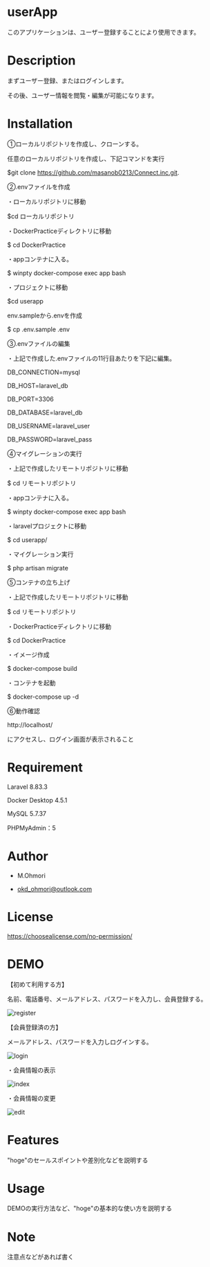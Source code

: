 # userApp
このアプリケーションは、ユーザー登録することにより使用できます。

# Description
まずユーザー登録、またはログインします。

その後、ユーザー情報を閲覧・編集が可能になります。

# Installation
①ローカルリポジトリを作成し、クローンする。
  
任意のローカルリポジトリを作成し、下記コマンドを実行
  
$git clone https://github.com/masanob0213/Connect.inc.git.

  
②.envファイルを作成

・ローカルリポジトリに移動

$cd ローカルリポジトリ

・DockerPracticeディレクトリに移動

$ cd DockerPractice

・appコンテナに入る。

$ winpty docker-compose exec app bash

・プロジェクトに移動

$cd userapp

env.sampleから.envを作成

$ cp .env.sample .env


③.envファイルの編集

・上記で作成した.envファイルの11行目あたりを下記に編集。

DB_CONNECTION=mysql

DB_HOST=laravel_db

DB_PORT=3306

DB_DATABASE=laravel_db

DB_USERNAME=laravel_user

DB_PASSWORD=laravel_pass


④マイグレーションの実行

・上記で作成したリモートリポジトリに移動

$ cd リモートリポジトリ

・appコンテナに入る。

$ winpty docker-compose exec app bash

・laravelプロジェクトに移動

$ cd userapp/

・マイグレーション実行

$ php artisan migrate


⑤コンテナの立ち上げ

・上記で作成したリモートリポジトリに移動

$ cd リモートリポジトリ

・DockerPracticeディレクトリに移動

$ cd DockerPractice

・イメージ作成

$ docker-compose build

・コンテナを起動

$ docker-compose up -d


⑥動作確認

http://localhost/

にアクセスし、ログイン画面が表示されること

# Requirement

Laravel 8.83.3

Docker Desktop 4.5.1

MySQL 5.7.37

PHPMyAdmin：5

# Author

* M.Ohmori

* okd_ohmori@outlook.com

# License

https://choosealicense.com/no-permission/

# DEMO

【初めて利用する方】

名前、電話番号、メールアドレス、パスワードを入力し、会員登録する。

![register](https://user-images.githubusercontent.com/90172942/156907778-2d0714dc-fde6-4565-b388-5a5d5a7f4adf.png)

【会員登録済の方】

メールアドレス、パスワードを入力しログインする。

![login](https://user-images.githubusercontent.com/90172942/156907876-7a2924b8-25e4-4c63-8bfa-f14a9a2065dd.png)

・会員情報の表示

![index](https://user-images.githubusercontent.com/90172942/156907822-ed002b9f-a9df-4bb4-9a8a-de609e1afb5a.png)

・会員情報の変更

![edit](https://user-images.githubusercontent.com/90172942/156907796-3b8f89d9-9699-4dbc-863e-54fc47ae45a5.png)

# Features
"hoge"のセールスポイントや差別化などを説明する

# Usage
 DEMOの実行方法など、"hoge"の基本的な使い方を説明する
  
# Note
注意点などがあれば書く
